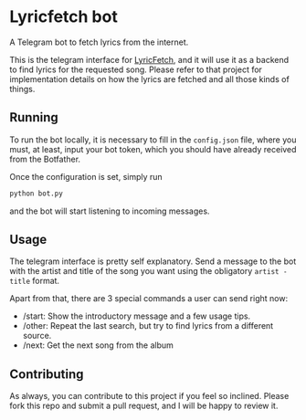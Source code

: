 # Lyricfetch bot
A Telegram bot to fetch lyrics from the internet.

This is the telegram interface for [LyricFetch](https://github.com/ocaballeror/LyricFetch), and it will use it as a backend to find lyrics for the requested song. Please refer to that project for implementation details on how the lyrics are fetched and all those kinds of things.

## Running
To run the bot locally, it is necessary to fill in the `config.json` file, where you must, at least, input your bot token, which you should have already received from the Botfather.

Once the configuration is set, simply run
```sh
python bot.py
```
and the bot will start listening to incoming messages.

## Usage
The telegram interface is pretty self explanatory. Send a message to the bot with the artist and title of the song you want using the obligatory `artist - title` format.

Apart from that, there are 3 special commands a user can send right now:

* /start: Show the introductory message and a few usage tips.
* /other: Repeat the last search, but try to find lyrics from a different source.
* /next: Get the next song from the album

## Contributing
As always, you can contribute to this project if you feel so inclined. Please fork this repo and submit a pull request, and I will be happy to review it.
